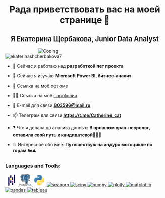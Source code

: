 <h1 align="center">Рада приветствовать вас на моей странице 👋</h1>
<h2 align="center">Я Екатерина Щербакова, Junior Data Analyst</h2>

<img align = "right" alt ="Coding" width = "400" src ="https://img.freepik.com/free-vector/programmer-working-web-development-code-engineer-programming-python-php-java-script-computer_90220-249.jpg?w=1380&t=st=1692124278~exp=1692124878~hmac=41c338933d5efdc432886aaf5314ba083833221454682bc4b683157a83588a93">

<p align="left"> <img src="https://komarev.com/ghpvc/?username=ekaterinashcherbakova7&label=Profile%20views&color=0e75b6&style=flat" alt="ekaterinashcherbakova7" /> </p>


- 🔭 Сейчас я работаю над **разработкой пет проекта**

- 🌱 Сейчас я изучаю **Microsoft Power BI, бизнес-анализ**

- 🔴 Ссылка на моё [резюме](https://hh.ru/resume/9fc1c1dfff0c44abd00039ed1f39567450745a?hhtmFrom=resume_list)

- 👨‍💻 Ссылка на моё [портфолио](https://github.com/EkaterinaShcherbakova7/Portfolio)

- 📧 E-mail для связи **803596@mail.ru**

- 📫 Телеграм для связи **https://t.me/Catherine_cat**

- ❓ Что я делала до анализа данных: **В прошлом врач-невролог, оставила свой путь к кандидатской👩🏻‍⚕️** 
  
- 💥 Интересное обо мне: **Путешествую на эндуро мотоцикле по горам 🏍⛰** 


<p align="left">
</p>

<h3 align="left">Languages and Tools:</h3>
<p align="left"> <a href="https://pandas.pydata.org/" target="_blank" rel="noreferrer"> <img src="https://raw.githubusercontent.com/devicons/devicon/2ae2a900d2f041da66e950e4d48052658d850630/icons/pandas/pandas-original.svg" alt="pandas" width="40" height="40"/> </a>  <a href="https://www.postgresql.org" target="_blank" rel="noreferrer"> <img src="https://raw.githubusercontent.com/devicons/devicon/master/icons/postgresql/postgresql-original-wordmark.svg" alt="postgresql" width="40" height="40"/> </a> <a href="https://www.python.org" target="_blank" rel="noreferrer"> <img src="https://raw.githubusercontent.com/devicons/devicon/master/icons/python/python-original.svg" alt="python" width="40" height="40"/> </a> <a href="https://seaborn.pydata.org/" target="_blank" rel="noreferrer"> <img src="https://seaborn.pydata.org/_images/logo-mark-lightbg.svg" alt="seaborn" width="40" height="40"/> </a> 
</a> <a href="https://scipy.org/" target="_blank" rel="noreferrer"> <img src="https://scipy.org/images/logo.svg" alt="scipy" width="40" height="40"/>
</a> <a href="https://numpy.org/" target="_blank" rel="noreferrer"> <img src="https://numpy.org/images/logo.svg" alt="numpy" width="40" height="40"/>
  </a> <a href="https://plotly.com/graphing-libraries/" target="_blank" rel="noreferrer"> <img src="https://www.vectorlogo.zone/logos/plot_ly/plot_ly-official.svg" alt="plotly" width="40" height="40"/>
    </a> <a href="https://matplotlib.org/stable/index.html" target="_blank" rel="noreferrer"> <img src="https://matplotlib.org/stable/_static/images/logo2.svg" alt="matplotlib" width="40" height="40"/> <a href="https://www.microsoft.com/ru-ru/microsoft-365/excel" target="_blank" rel="noreferrer"> <img src="https://upload.wikimedia.org/wikipedia/commons/thumb/3/34/Microsoft_Office_Excel_%282019%E2%80%93present%29.svg/2203px-Microsoft_Office_Excel_%282019%E2%80%93present%29.svg.png" alt="pandas" width="40" height="40"/> </a>
      </a> <a href="https://mkt.tableau.com/" target="_blank" rel="noreferrer"> <img src="https://seeklogo.com/images/T/tableau-software-logo-F1CE2CA54A-seeklogo.com.png" alt="tableau" width="40" height="40"/> </a>

</p>



